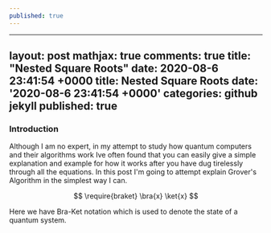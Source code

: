 ```yaml
---
published: true
---
```

---
layout: post
mathjax: true
comments: true
title:  "Nested Square Roots"
date:   2020-08-6 23:41:54 +0000
title: Nested Square Roots
date: '2020-08-6 23:41:54 +0000'
categories: github jekyll
published: true
---

### Introduction

Although I am no expert, in my attempt to study how quantum computers and their algorithms work Ive often found that you can easily give a simple explanation and example for how it works after you have dug tirelessly through all the equations. In this post I'm going to attempt explain Grover's Algorithm in the simplest way I can.

$$ \require{braket} \bra{x} \ket{x} $$

Here we have Bra-Ket notation which is used to denote the state of a quantum system.
